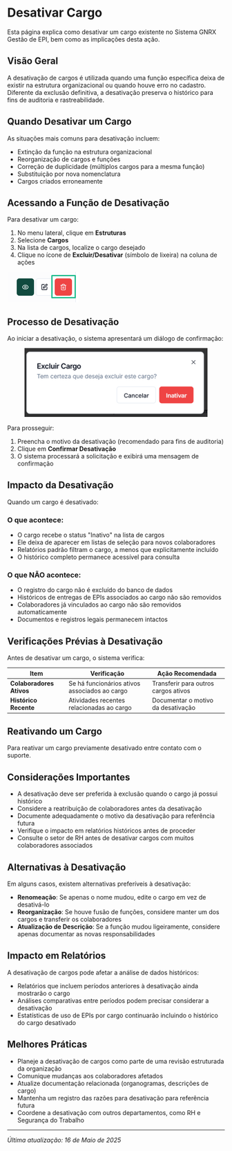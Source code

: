 # Desativar Cargo

Esta página explica como desativar um cargo existente no Sistema GNRX Gestão de EPI, bem como as implicações desta ação.

## Visão Geral

A desativação de cargos é utilizada quando uma função específica deixa de existir na estrutura organizacional ou quando houve erro no cadastro. Diferente da exclusão definitiva, a desativação preserva o histórico para fins de auditoria e rastreabilidade.

## Quando Desativar um Cargo

As situações mais comuns para desativação incluem:

* Extinção da função na estrutura organizacional
* Reorganização de cargos e funções
* Correção de duplicidade (múltiplos cargos para a mesma função)
* Substituição por nova nomenclatura
* Cargos criados erroneamente

## Acessando a Função de Desativação

Para desativar um cargo:

1. No menu lateral, clique em **Estruturas**
2. Selecione **Cargos**
3. Na lista de cargos, localize o cargo desejado
4. Clique no ícone de **Excluir/Desativar** (símbolo de lixeira) na coluna de ações

![Desativar Cargo](<../../.gitbook/assets/image (13) (1).png>)

## Processo de Desativação

Ao iniciar a desativação, o sistema apresentará um diálogo de confirmação:

<figure><img src="../../.gitbook/assets/image (4).png" alt=""><figcaption></figcaption></figure>

Para prosseguir:

1. Preencha o motivo da desativação (recomendado para fins de auditoria)
2. Clique em **Confirmar Desativação**
3. O sistema processará a solicitação e exibirá uma mensagem de confirmação

## Impacto da Desativação

Quando um cargo é desativado:

### O que acontece:

* O cargo recebe o status "Inativo" na lista de cargos
* Ele deixa de aparecer em listas de seleção para novos colaboradores
* Relatórios padrão filtram o cargo, a menos que explicitamente incluído
* O histórico completo permanece acessível para consulta

### O que NÃO acontece:

* O registro do cargo não é excluído do banco de dados
* Históricos de entregas de EPIs associados ao cargo não são removidos
* Colaboradores já vinculados ao cargo não são removidos automaticamente
* Documentos e registros legais permanecem intactos

## Verificações Prévias à Desativação

Antes de desativar um cargo, o sistema verifica:

| Item                     | Verificação                                   | Ação Recomendada                     |
| ------------------------ | --------------------------------------------- | ------------------------------------ |
| **Colaboradores Ativos** | Se há funcionários ativos associados ao cargo | Transferir para outros cargos ativos |
| **Histórico Recente**    | Atividades recentes relacionadas ao cargo     | Documentar o motivo da desativação   |

## Reativando um Cargo

Para reativar um cargo previamente desativado entre contato com o suporte.

## Considerações Importantes

* A desativação deve ser preferida à exclusão quando o cargo já possui histórico
* Considere a reatribuição de colaboradores antes da desativação
* Documente adequadamente o motivo da desativação para referência futura
* Verifique o impacto em relatórios históricos antes de proceder
* Consulte o setor de RH antes de desativar cargos com muitos colaboradores associados

## Alternativas à Desativação

Em alguns casos, existem alternativas preferíveis à desativação:

* **Renomeação**: Se apenas o nome mudou, edite o cargo em vez de desativá-lo
* **Reorganização**: Se houve fusão de funções, considere manter um dos cargos e transferir os colaboradores
* **Atualização de Descrição**: Se a função mudou ligeiramente, considere apenas documentar as novas responsabilidades

## Impacto em Relatórios

A desativação de cargos pode afetar a análise de dados históricos:

* Relatórios que incluem períodos anteriores à desativação ainda mostrarão o cargo
* Análises comparativas entre períodos podem precisar considerar a desativação
* Estatísticas de uso de EPIs por cargo continuarão incluindo o histórico do cargo desativado

## Melhores Práticas

* Planeje a desativação de cargos como parte de uma revisão estruturada da organização
* Comunique mudanças aos colaboradores afetados
* Atualize documentação relacionada (organogramas, descrições de cargo)
* Mantenha um registro das razões para desativação para referência futura
* Coordene a desativação com outros departamentos, como RH e Segurança do Trabalho

***

_Última atualização: 16 de Maio de 2025_
